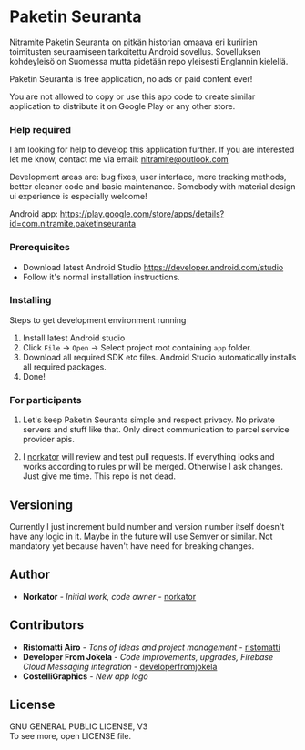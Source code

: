 # Paketin Seuranta

Nitramite Paketin Seuranta on pitkän historian omaava eri kuriirien toimitusten seuraamiseen 
tarkoitettu Android sovellus. Sovelluksen kohdeyleisö on Suomessa mutta pidetään repo 
yleisesti Englannin kielellä.

Paketin Seuranta is free application, no ads or paid content ever!

You are not allowed to copy or use this app code to create similar application to 
distribute it on Google Play or any other store.

### Help required

I am looking for help to develop this application further. If you are interested let me know,
contact me via email: nitramite@outlook.com

Development areas are: bug fixes, user interface, more tracking methods, better cleaner code and basic maintenance. Somebody with material design ui experience is especially welcome!

Android app: https://play.google.com/store/apps/details?id=com.nitramite.paketinseuranta


### Prerequisites
* Download latest Android Studio
https://developer.android.com/studio
* Follow it's normal installation instructions.


### Installing

Steps to get development environment running

1. Install latest Android studio
2. Click `File` -> `Open` -> Select project root containing `app` folder.
3. Download all required SDK etc files. Android Studio automatically installs all required packages.
4. Done!


### For participants
1. Let's keep Paketin Seuranta simple and respect privacy. No private servers and stuff like that. 
Only direct communication to parcel service provider apis.

2. I [norkator](https://github.com/norkator) will review and test pull requests. If everything looks and works 
according to rules pr will be merged. Otherwise I ask changes. Just give me time. This repo is not dead. 


## Versioning
Currently I just increment build number and version number itself doesn't have any logic in it.
Maybe in the future will use Semver or similar. Not mandatory yet because haven't have need for breaking changes.


## Author
* **Norkator** - *Initial work, code owner* - [norkator](https://github.com/norkator)


## Contributors
* **Ristomatti Airo** - *Tons of ideas and project management* - [ristomatti](https://github.com/ristomatti)
* **Developer From Jokela** - *Code improvements, upgrades, Firebase Cloud Messaging integration* - [developerfromjokela](https://github.com/developerfromjokela)
* **CostelliGraphics** - *New app logo*


## License
GNU GENERAL PUBLIC LICENSE, V3  
To see more, open LICENSE file.
